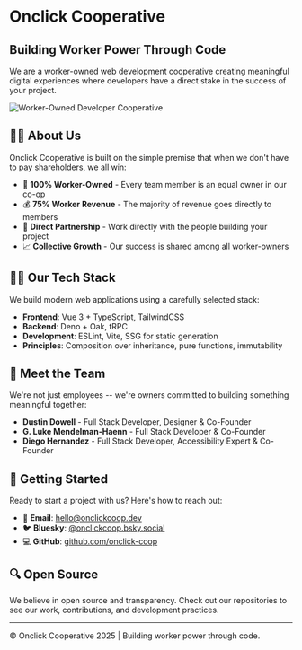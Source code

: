 # Onclick Cooperative

## Building Worker Power Through Code

We are a worker-owned web development cooperative creating meaningful digital experiences where developers have a direct stake in the success of your project.

![Worker-Owned Developer Cooperative](https://img.shields.io/badge/Worker--Owned-Developer%20Cooperative-yellow)

## 🙋‍♀️ About Us

Onclick Cooperative is built on the simple premise that when we don't have to pay shareholders, we all win:

- 🌟 **100% Worker-Owned** - Every team member is an equal owner in our co-op
- 💰 **75% Worker Revenue** - The majority of revenue goes directly to members
- 🤝 **Direct Partnership** - Work directly with the people building your project
- 📈 **Collective Growth** - Our success is shared among all worker-owners

## 👩‍💻 Our Tech Stack

We build modern web applications using a carefully selected stack:

- **Frontend**: Vue 3 + TypeScript, TailwindCSS
- **Backend**: Deno + Oak, tRPC
- **Development**: ESLint, Vite, SSG for static generation
- **Principles**: Composition over inheritance, pure functions, immutability

## 🌈 Meet the Team

We're not just employees -- we're owners committed to building something meaningful together:

- **Dustin Dowell** - Full Stack Developer, Designer & Co-Founder
- **G. Luke Mendelman-Haenn** - Full Stack Developer & Co-Founder
- **Diego Hernandez** - Full Stack Developer, Accessibility Expert & Co-Founder

## 🚀 Getting Started

Ready to start a project with us? Here's how to reach out:

- 📧 **Email**: [hello@onclickcoop.dev](mailto:hello@onclickcoop.dev)
- 🐦 **Bluesky**: [@onclickcoop.bsky.social](https://bsky.app/profile/onclickcoop.bsky.social)
- 💻 **GitHub**: [github.com/onclick-coop](https://github.com/onclick-coop)

## 🔍 Open Source

We believe in open source and transparency. Check out our repositories to see our work, contributions, and development practices.

---

&copy; Onclick Cooperative 2025 | Building worker power through code.
